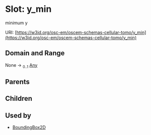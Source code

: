 
# Slot: y_min

minimum y

URI: [https://w3id.org/osc-em/oscem-schemas-cellular-tomo/y_min](https://w3id.org/osc-em/oscem-schemas-cellular-tomo/y_min)


## Domain and Range

None &#8594;  <sub>0..1</sub> [Any](Any.md)

## Parents


## Children


## Used by

 * [BoundingBox2D](BoundingBox2D.md)
